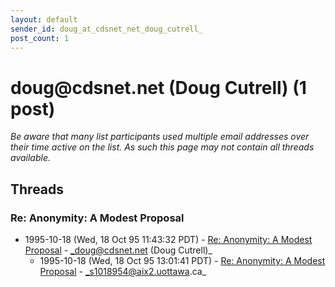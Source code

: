 ```yaml
---
layout: default
sender_id: doug_at_cdsnet_net_doug_cutrell_
post_count: 1
---
```


# doug<span>@</span>cdsnet.net (Doug Cutrell) (1 post)

_Be aware that many list participants used multiple email addresses over their time active on the list. As such this page may not contain all threads available._

## Threads

### Re: Anonymity: A Modest Proposal
+ 1995-10-18 (Wed, 18 Oct 95 11:43:32 PDT) - [Re: Anonymity: A Modest Proposal](/archive/1995/10/d02b052253ad7eb9674382d3834ed06323e44907a89acad8d0cb4152e1191c23) - _doug@cdsnet.net (Doug Cutrell)_
  + 1995-10-18 (Wed, 18 Oct 95 13:01:41 PDT) - [Re: Anonymity: A Modest Proposal](/archive/1995/10/42f9255af78d2b0d1ff4d28028bbf9c2c0a50324821c7e78f975a437294ab8ca) - _s1018954@aix2.uottawa.ca_

